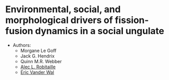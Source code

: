 # Environmental, social, and morphological drivers of fission-fusion dynamics in a social ungulate

-   Authors:
    - Morgane Le Goff
    - Jack G. Hendrix
    - Quinn M.R. Webber
    - [Alec L. Robitaille](http://robitalec.ca)
    - [Eric Vander Wal](http://weel.gitlab.io)
